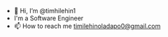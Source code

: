 - 👋 Hi, I’m @timhilehin1
- I'm a Software Engineer
- 📫 How to reach me timilehinoladapo0@gmail.com

<!---
timhilehin1/timhilehin1 is a ✨ special ✨ repository because its `README.md` (this file) appears on your GitHub profile.
You can click the Preview link to take a look at your changes.
--->
